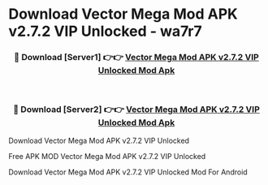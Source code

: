 # Download Vector Mega Mod APK v2.7.2 VIP Unlocked - wa7r7



<div align="center">
<h3>🔴 Download [Server1] 👉👉 <a href="https://momento.my/?title=Vector_Mega_Mod_APK_v2.7.2_VIP_Unlocked">Vector Mega Mod APK v2.7.2 VIP Unlocked Mod Apk</a></h3><br>

<h3>🔴 Download [Server2] 👉👉 <a href="https://momento.my/?title=Vector_Mega_Mod_APK_v2.7.2_VIP_Unlocked">Vector Mega Mod APK v2.7.2 VIP Unlocked Mod Apk</a></h3>
</div>



Download Vector Mega Mod APK v2.7.2 VIP Unlocked 

Free APK MOD Vector Mega Mod APK v2.7.2 VIP Unlocked 

Download Vector Mega Mod APK v2.7.2 VIP Unlocked Mod For Android
